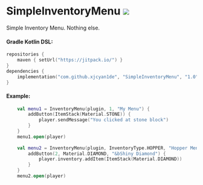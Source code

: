 # SimpleInventoryMenu [![](https://jitpack.io/v/XjCyan1de/SimpleInventoryMenu.svg)](https://jitpack.io/#XjCyan1de/SimpleInventoryMenu)
Simple Inventory Menu. Nothing else.

#### Gradle Kotlin DSL:
```kotlin
repositories {
    maven { setUrl("https://jitpack.io/") }
}
dependencies {
    implementation("com.github.xjcyan1de", "SimpleInventoryMenu", "1.0")
}
```

#### Example:
```kotlin
    val menu1 = InventoryMenu(plugin, 1, "My Menu") {
        addButton(ItemStack(Material.STONE)) {
            player.sendMessage("You clicked at stone block")
        }
    }
    menu1.open(player)
    
    val menu2 = InventoryMenu(plugin, InventoryType.HOPPER, "Hopper Menu") {
        addButton(2, Material.DIAMOND, "&bShiny Diamond") {
            player.inventory.addItem(ItemStack(Material.DIAMOND))
        }
    }
    menu2.open(player)
```